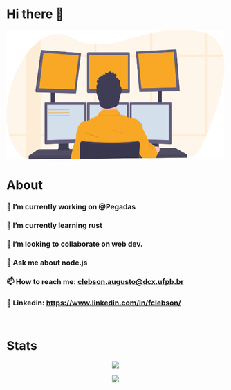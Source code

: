 # Hi there 👋

<p align="center">
    <img src="assets/character_programming.svg" height="300"/>
</p>

# About

### 🔭 I’m currently working on @Pegadas
### 🌱 I’m currently learning rust
### 👯 I’m looking to collaborate on web dev.
### 💬 Ask me about node.js
### 📫 How to reach me: **clebson.augusto@dcx.ufpb.br**
### 📎 Linkedin: **https://www.linkedin.com/in/fclebson/**


<br/>

# Stats

<p align="center">
    <img src="https://github-readme-stats.vercel.app/api?username=clebsonf"/>
</p>
<p align="center">
    <img src="https://github-readme-stats.vercel.app/api/top-langs/?username=clebsonf&layout=compact"/>
</p>
